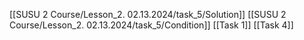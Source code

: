 [[SUSU 2 Course/Lesson_2. 02.13.2024/task_5/Solution]]
[[SUSU 2 Course/Lesson_2. 02.13.2024/task_5/Condition]]
[[Task 1]]
[[Task 4]]
